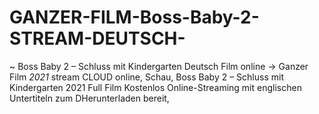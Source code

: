 # GANZER-FILM-Boss-Baby-2-STREAM-DEUTSCH-
~ Boss Baby 2 – Schluss mit Kindergarten Deutsch Film online → Ganzer Film *2021* stream CLOUD online, Schau, Boss Baby 2 – Schluss mit Kindergarten 2021 Full Film Kostenlos Online-Streaming mit englischen Untertiteln zum DHerunterladen bereit,
